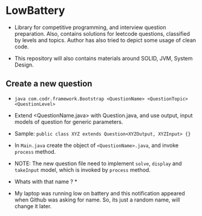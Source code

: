 # LowBattery 

* Library for competitive programming, and interview question preparation. Also, contains solutions for leetcode questions, classified by levels and topics. Author has also tried to depict some usage of clean code. 

* This repository will also contains materials around SOLID, JVM, System Design.

## Create a new question

* `java com.codr.framework.Bootstrap <QuestionName> <QuestionTopic> <QuestionLevel>`
* Extend <QuestionName.java> with Question.java, and use output, input models of question for generic parameters.
* Sample: `public class XYZ extends Question<XYZOutput, XYZInput> {}`
* In `Main.java` create the object of `<QuestionName>.java`, and invoke `process` method. 
* NOTE: The new question file need to implement `solve`, `display` and `takeInput` model, which is invoked by `process` method.


* Whats with that name ? *
* My laptop was running low on battery and this notification appeared when Github was asking for name. So, its just a random name, will change it later.

